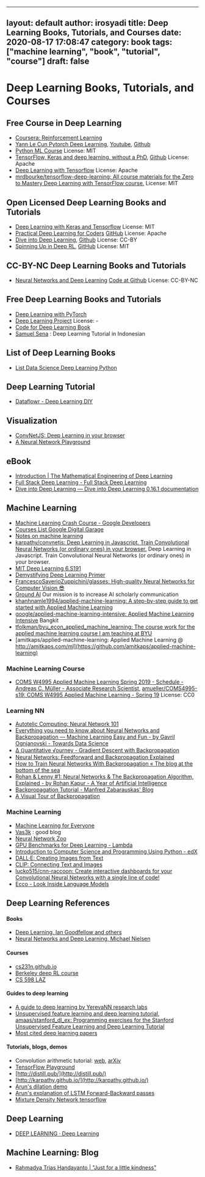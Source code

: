  ---
layout: default
author: irosyadi
title:  Deep Learning Books, Tutorials, and Courses
date: 2020-08-17 17:08:47
category: book
tags: ["machine learning", "book", "tutorial", "course"]
draft: false
---

# Deep Learning Books, Tutorials, and Courses

## Free Course in Deep Learning
- [Coursera: Reinforcement Learning](https://www.coursera.org/specializations/reinforcement-learning)
- [Yann Le Cun Pytorch Deep Learning](https://atcold.github.io/pytorch-Deep-Learning/), [Youtube](https://www.youtube.com/playlist?list=PLLHTzKZzVU9eaEyErdV26ikyolxOsz6mq), [Github](https://github.com/Atcold/pytorch-Deep-Learning)
- [Python ML Course](https://github.com/leriomaggio/python-ml-course) License: MIT
- [TensorFlow, Keras and deep learning, without a PhD](https://codelabs.developers.google.com/codelabs/cloud-tensorflow-mnist#0), [Github](https://github.com/GoogleCloudPlatform/tensorflow-without-a-phd) License: Apache
- [Deep Learning with Tensorflow](https://github.com/Rishit-dagli/Deep-Learning-With-TensorFlow) License: Apache
- [mrdbourke/tensorflow-deep-learning: All course materials for the Zero to Mastery Deep Learning with TensorFlow course.](https://github.com/mrdbourke/tensorflow-deep-learning) License: MIT

## Open Licensed Deep Learning Books and Tutorials
- [Deep Learning with Keras and Tensorflow](https://github.com/leriomaggio/deep-learning-keras-tensorflow) License: MIT
- [Practical Deep Learning for Coders](https://course.fast.ai/) [GitHub](https://github.com/fastai/course-v3) License: Apache
- [Dive into Deep Learning](https://d2l.ai/), [Github](https://github.com/d2l-ai/d2l-en) License: CC-BY
- [Spinning Up in Deep RL](https://spinningup.openai.com/en/latest/user/introduction.html), [GitHub](https://github.com/openai/spinningup) License: MIT


## CC-BY-NC Deep Learning Books and Tutorials
- [Neural Networks and Deep Learning](https://neuralnetworksanddeeplearning.com/) [Code at Github](https://github.com/mnielsen/neural-networks-and-deep-learning) License: CC-BY-NC

## Free Deep Learning Books and Tutorials
- [Deep Learning with PyTorch](https://www.manning.com/books/deep-learning-with-pytorch)
- [Deep Learning Project](https://spandan-madan.github.io/DeepLearningProject/) License: -
- [Code for Deep Learning Book](https://github.com/rasbt/deep-learning-book)
- [Samuel Sena](https://medium.com/@samuelsena/pengenalan-deep-learning-8fbb7d8028ac) : Deep Learning Tutorial in Indonesian

## List of Deep Learning Books
- [List Data Science Deep Learning Python](https://www.theinsaneapp.com/2020/08/free-data-science-deep-learning-python-ebooks.html)

## Deep Learning Tutorial
- [Dataflowr - Deep Learning DIY](https://dataflowr.github.io/website/)

## Visualization
- [ConvNetJS: Deep Learning in your browser](https://cs.stanford.edu/people/karpathy/convnetjs/)
- [A Neural Network Playground](http://playground.tensorflow.org/)

## eBook
- [Introduction | The Mathematical Engineering of Deep Learning](https://deeplearningmath.org/)
- [Full Stack Deep Learning - Full Stack Deep Learning](https://fall2019.fullstackdeeplearning.com/)
- [Dive into Deep Learning — Dive into Deep Learning 0.16.1 documentation](http://d2l.ai/index.html)

## Machine Learning

- [Machine Learning Crash Course  -  Google Developers](https://developers.google.com/machine-learning/crash-course)
- [Courses List Google Digital Garage](https://learndigital.withgoogle.com/digitalgarage/courses)
- [Notes on machine learning](https://peterroelants.github.io/)
- [karpathy/convnetjs: Deep Learning in Javascript. Train Convolutional Neural Networks (or ordinary ones) in your browser.](https://github.com/karpathy/convnetjs) Deep Learning in Javascript. Train Convolutional Neural Networks (or ordinary ones) in your browser.
- [MIT Deep Learning 6.S191](http://introtodeeplearning.com/)
- [Demystifying Deep Learning Primer](https://mukulrathi.co.uk/demystifying-deep-learning/maths-behind-deep-learning/)
- [FrancescoSaverioZuppichini/glasses: High-quality Neural Networks for Computer Vision 😎](https://github.com/FrancescoSaverioZuppichini/glasses)
- [Ground AI](https://www.groundai.com/) Our mission is to increase AI scholarly communication
- [khanhnamle1994/applied-machine-learning: A step-by-step guide to get started with Applied Machine Learning](https://github.com/khanhnamle1994/applied-machine-learning)
- [google/applied-machine-learning-intensive: Applied Machine Learning Intensive](https://github.com/google/applied-machine-learning-intensive) Bangkit
- [tfolkman/byu_econ_applied_machine_learning: The course work for the applied machine learning course I am teaching at BYU](https://github.com/tfolkman/byu_econ_applied_machine_learning)
- [amitkaps/applied-machine-learning: Applied Machine Learning @ http://amitkaps.com/ml](https://github.com/amitkaps/applied-machine-learning)

### Machine Learning Course
- [COMS W4995 Applied Machine Learning Spring 2019 - Schedule - Andreas C. Müller - Associate Research Scientist](https://www.cs.columbia.edu/~amueller/comsw4995s19/schedule/), [amueller/COMS4995-s19: COMS W4995 Applied Machine Learning - Spring 19](https://github.com/amueller/COMS4995-s19) License: CC0

### Learning NN
- [Autotelic Computing: Neural Network 101](http://cjauvin.blogspot.com/2013/10/neural-network-101.html)
- [Everything you need to know about Neural Networks and Backpropagation — Machine Learning Easy and Fun - by Gavril Ognjanovski - Towards Data Science](https://towardsdatascience.com/everything-you-need-to-know-about-neural-networks-and-backpropagation-machine-learning-made-easy-e5285bc2be3a)
- [Δ ℚuantitative √ourney - Gradient Descent with Backpropagation](http://outlace.com/Gradient-Descent.html)
- [Neural Networks: Feedforward and Backpropagation Explained](https://mlfromscratch.com/neural-networks-explained/#/)
- [How to Train Neural Networks With Backpropagation « The blog at the bottom of the sea](https://blog.demofox.org/2017/03/09/how-to-train-neural-networks-with-backpropagation/)
- [Rohan & Lenny #1: Neural Networks & The Backpropagation Algorithm, Explained - by Rohan Kapur - A Year of Artificial Intelligence](https://ayearofai.com/rohan-lenny-1-neural-networks-the-backpropagation-algorithm-explained-abf4609d4f9d#.7mwcjuftn)
- [Backpropagation Tutorial - Manfred Zabarauskas' Blog](http://blog.zabarauskas.com/backpropagation-tutorial/)
- [A Visual Tour of Backpropagation](https://blog.jinay.dev/posts/backprop/)

### Machine Learning
- [Machine Learning for Everyone](https://vas3k.com/blog/machine_learning/)
- [Vas3k](https://vas3k.com/) : good blog
- [Neural Network Zoo](https://www.asimovinstitute.org/neural-network-zoo/)
- [GPU Benchmarks for Deep Learning - Lambda](https://lambdalabs.com/gpu-benchmarks)
- [Introduction to Computer Science and Programming Using Python - edX](https://www.edx.org/course/introduction-to-computer-science-and-programming-7)
- [DALL·E: Creating Images from Text](https://openai.com/blog/dall-e/)
- [CLIP: Connecting Text and Images](https://openai.com/blog/clip/)
- [lucko515/cnn-raccoon: Create interactive dashboards for your Convolutional Neural Networks with a single line of code!](https://github.com/lucko515/cnn-raccoon)
- [Ecco - Look Inside Language Models](https://www.eccox.io/)

## Deep Learning References
#### Books
- [Deep Learning, Ian Goodfellow and others](http://www.deeplearningbook.org/)
- [Neural Networks and Deep Learning, Michael Nielsen](http://neuralnetworksanddeeplearning.com/)
#### Courses
- [cs231n.github.io](http://cs231n.github.io/)
- [Berkeley deep RL course](http://rll.berkeley.edu/deeprlcourse/)
- [CS 598 LAZ](https://slazebni.cs.illinois.edu/spring17/)
#### Guides to deep learning
- [A guide to deep learning by YerevaNN research labs](http://yerevann.com/a-guide-to-deep-learning/)
- [Unsupervised feature learning and deep learning tutorial](http://ufldl.stanford.edu/tutorial/), [amaas/stanford_dl_ex: Programming exercises for the Stanford Unsupervised Feature Learning and Deep Learning Tutorial](https://github.com/amaas/stanford_dl_ex)
- [Most cited deep learning papers](https://github.com/terryum/awesome-deep-learning-papers)
#### Tutorials, blogs, demos
- Convolution arithmetic tutorial: [web](http://deeplearning.net/software/theano_versions/dev/tutorial/conv_arithmetic.html), [arXiv](https://arxiv.org/abs/1603.07285)
- [TensorFlow Playground](http://playground.tensorflow.org/)
- [http://distill.pub/](http://distill.pub/)
- [http://karpathy.github.io/](http://karpathy.github.io/)
- [Arun's dilation demo](http://jsfiddle.net/yces4vn9/43/)
- [Arun's explanation of LSTM Forward-Backward passes](http://arunmallya.github.io/writeups/nn/lstm/index.html#/)
- [Mixture Density Network tensorflow](http://blog.otoro.net/2015/11/24/mixture-density-networks-with-tensorflow/)

## Deep Learning
- [DEEP LEARNING · Deep Learning](https://atcold.github.io/NYU-DLSP21/)

## Machine Learning: Blog
- [Rahmadya Trias Handayanto | "Just for a little kindness"](https://rahmadya.com/)